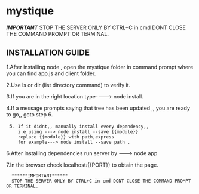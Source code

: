 # mystique
*****IMPORTANT*****
STOP THE SERVER ONLY BY CTRL+C in cmd DONT CLOSE THE COMMAND PROMPT OR TERMINAL.
 
 INSTALLATION GUIDE
 ------
1.After installing node , open the mystique folder in command prompt where you can find app.js and client folder.

2.Use ls or dir (list directory command) to verify it.

3.If you are in the right location type----> node install.

4.If a message prompts saying that tree has been updated ,, you are ready to go,, goto step 6.

5.
        If it didnt,, manually install every dependency,, 
        i.e using ---> node install --save {{module}}    
        replace {{module}} with path,express     
        for example---> node install --save path .
     
6.After installing dependencies run server by ---> node app

7.In the browser check localhost:{{PORT}} to obtain the page.

      ******IMPORTANT******
      STOP THE SERVER ONLY BY CTRL+C in cmd DONT CLOSE THE COMMAND PROMPT OR TERMINAL.
 
